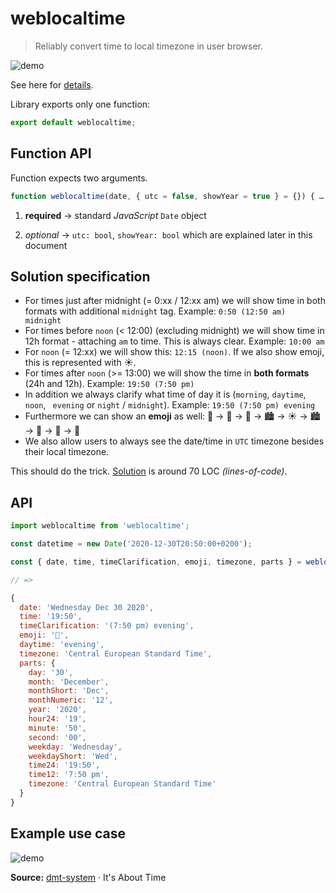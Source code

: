 # weblocaltime
> Reliably convert time to local timezone in user browser.

![demo](img/weblocaltime_banner.png)

See here for [details](DETAILS.md).

Library exports only one function:

```js
export default weblocaltime;
```

## Function API

Function expects two arguments.

```js
function weblocaltime(date, { utc = false, showYear = true } = {}) { … }
```

1) **required** → standard _JavaScript_ `Date` object

2) _optional_ → `utc: bool`, `showYear: bool` which are explained later in this document

## Solution specification

- For times just after midnight (= 0:xx / 12:xx am) we will show time in both formats with additional `midnight` tag. Example: `0:50 (12:50 am) midnight`
- For times before `noon` (< 12:00) (excluding midnight) we will show time in 12h format - attaching `am` to time. This is always clear. Example: `10:00 am`
- For `noon` (= 12:xx) we will show this: `12:15 (noon)`. If we also show emoji, this is represented with ☀️.
- For times after `noon` (>= 13:00) we will show the time in **both formats** (24h and 12h). Example: `19:50 (7:50 pm)`
- In addition we always clarify what time of day it is (`morning`, `daytime`, `noon`, ` evening` or `night` / `midnight`). Example: `19:50 (7:50 pm) evening`
- Furthermore we can show an **emoji** as well: 🌚 → 🌙 → 🌅 → 🏙️ → ☀️ → 🏙️ → 🌆 → 🌙 → 🌚
- We also allow users to always see the date/time in `UTC` timezone besides their local timezone.

This should do the trick. [Solution](https://github.com/dmtsys/weblocaltime/blob/main/src/index.js) is around 70 LOC _(lines-of-code)_.

## API

```js
import weblocaltime from 'weblocaltime';

const datetime = new Date('2020-12-30T20:50:00+0200');

const { date, time, timeClarification, emoji, timezone, parts } = weblocaltime(datetime);

// =>

{
  date: 'Wednesday Dec 30 2020',
  time: '19:50',
  timeClarification: '(7:50 pm) evening',
  emoji: '🌆',
  daytime: 'evening',
  timezone: 'Central European Standard Time',
  parts: {
    day: '30',
    month: 'December',
    monthShort: 'Dec',
    monthNumeric: '12',
    year: '2020',
    hour24: '19',
    minute: '50',
    second: '00',
    weekday: 'Wednesday',
    weekdayShort: 'Wed',
    time24: '19:50',
    time12: '7:50 pm',
    timezone: 'Central European Standard Time'
  }
}
```

## Example use case

![demo](img/dmt_meetup_example.png)

**Source:** [dmt-system](https://dmt-system.com) · It's About Time
